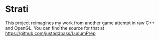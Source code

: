 Strati
======

This project reimagines my work from another game attempt in raw C++ and OpenGL. You can find the source for that at https://github.com/justaddbass/LudumPrep

